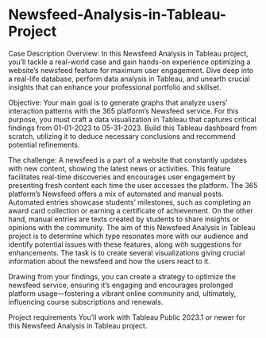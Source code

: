 # Newsfeed-Analysis-in-Tableau-Project
Case Description
Overview: In this Newsfeed Analysis in Tableau project, you’ll tackle a real-world case and gain hands-on experience optimizing a website’s newsfeed feature for maximum user engagement. Dive deep into a real-life database, perform data analysis in Tableau, and unearth crucial insights that can enhance your professional portfolio and skillset.

Objective: Your main goal is to generate graphs that analyze users’ interaction patterns with the 365 platform’s Newsfeed service. For this purpose, you must craft a data visualization in Tableau that captures critical findings from 01-01-2023 to 05-31-2023. Build this Tableau dashboard from scratch, utilizing it to deduce necessary conclusions and recommend potential refinements.

The challenge: A newsfeed is a part of a website that constantly updates with new content, showing the latest news or activities. This feature facilitates real-time discoveries and encourages user engagement by presenting fresh content each time the user accesses the platform.
The 365 platform’s Newsfeed offers a mix of automated and manual posts. Automated entries showcase students’ milestones, such as completing an award card collection or earning a certificate of achievement. On the other hand, manual entries are texts created by students to share insights or opinions with the community.
The aim of this Newsfeed Analysis in Tableau project is to determine which type resonates more with our audience and identify potential issues with these features, along with suggestions for enhancements. The task is to create several visualizations giving crucial information about the newsfeed and how the users react to it.

Drawing from your findings, you can create a strategy to optimize the newsfeed service, ensuring it’s engaging and encourages prolonged platform usage—fostering a vibrant online community and, ultimately, influencing course subscriptions and renewals.

Project requirements
You’ll work with Tableau Public 2023.1 or newer for this Newsfeed Analysis in Tableau project.
